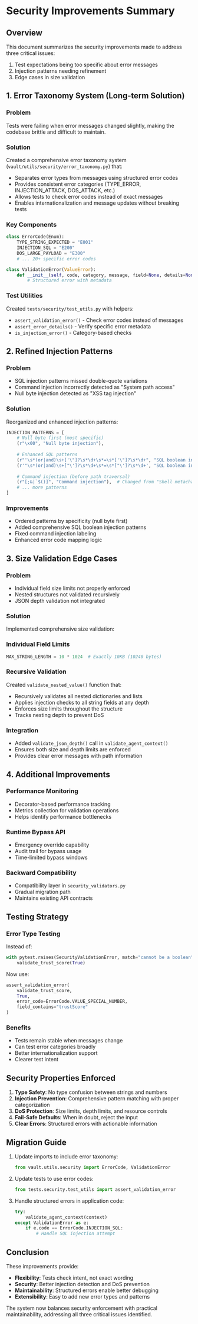 # Security Improvements Summary

## Overview
This document summarizes the security improvements made to address three critical issues:
1. Test expectations being too specific about error messages
2. Injection patterns needing refinement
3. Edge cases in size validation

## 1. Error Taxonomy System (Long-term Solution)

### Problem
Tests were failing when error messages changed slightly, making the codebase brittle and difficult to maintain.

### Solution
Created a comprehensive error taxonomy system (`vault/utils/security/error_taxonomy.py`) that:
- Separates error types from messages using structured error codes
- Provides consistent error categories (TYPE_ERROR, INJECTION_ATTACK, DOS_ATTACK, etc.)
- Allows tests to check error codes instead of exact messages
- Enables internationalization and message updates without breaking tests

### Key Components
```python
class ErrorCode(Enum):
    TYPE_STRING_EXPECTED = "E001"
    INJECTION_SQL = "E200"
    DOS_LARGE_PAYLOAD = "E300"
    # ... 20+ specific error codes

class ValidationError(ValueError):
    def __init__(self, code, category, message, field=None, details=None):
        # Structured error with metadata
```

### Test Utilities
Created `tests/security/test_utils.py` with helpers:
- `assert_validation_error()` - Check error codes instead of messages
- `assert_error_details()` - Verify specific error metadata
- `is_injection_error()` - Category-based checks

## 2. Refined Injection Patterns

### Problem
- SQL injection patterns missed double-quote variations
- Command injection incorrectly detected as "System path access"
- Null byte injection detected as "XSS tag injection"

### Solution
Reorganized and enhanced injection patterns:
```python
INJECTION_PATTERNS = [
    # Null byte first (most specific)
    (r"\x00", "Null byte injection"),
    
    # Enhanced SQL patterns
    (r"'\s*(or|and)\s+['\"]?\s*\d+\s*=\s*['\"]?\s*\d+", "SQL boolean injection"),  # '1'='1'
    (r'"\s*(or|and)\s+["\']?\s*\d+\s*=\s*["\']?\s*\d+', "SQL boolean injection"),  # "1"="1"
    
    # Command injection (before path traversal)
    (r"[;&|`$()]", "Command injection"),  # Changed from "Shell metacharacters"
    # ... more patterns
]
```

### Improvements
- Ordered patterns by specificity (null byte first)
- Added comprehensive SQL boolean injection patterns
- Fixed command injection labeling
- Enhanced error code mapping logic

## 3. Size Validation Edge Cases

### Problem
- Individual field size limits not properly enforced
- Nested structures not validated recursively
- JSON depth validation not integrated

### Solution
Implemented comprehensive size validation:

### Individual Field Limits
```python
MAX_STRING_LENGTH = 10 * 1024  # Exactly 10KB (10240 bytes)
```

### Recursive Validation
Created `validate_nested_value()` function that:
- Recursively validates all nested dictionaries and lists
- Applies injection checks to all string fields at any depth
- Enforces size limits throughout the structure
- Tracks nesting depth to prevent DoS

### Integration
- Added `validate_json_depth()` call in `validate_agent_context()`
- Ensures both size and depth limits are enforced
- Provides clear error messages with path information

## 4. Additional Improvements

### Performance Monitoring
- Decorator-based performance tracking
- Metrics collection for validation operations
- Helps identify performance bottlenecks

### Runtime Bypass API
- Emergency override capability
- Audit trail for bypass usage
- Time-limited bypass windows

### Backward Compatibility
- Compatibility layer in `security_validators.py`
- Gradual migration path
- Maintains existing API contracts

## Testing Strategy

### Error Type Testing
Instead of:
```python
with pytest.raises(SecurityValidationError, match="cannot be a boolean"):
    validate_trust_score(True)
```

Now use:
```python
assert_validation_error(
    validate_trust_score,
    True,
    error_code=ErrorCode.VALUE_SPECIAL_NUMBER,
    field_contains="trustScore"
)
```

### Benefits
- Tests remain stable when messages change
- Can test error categories broadly
- Better internationalization support
- Clearer test intent

## Security Properties Enforced

1. **Type Safety**: No type confusion between strings and numbers
2. **Injection Prevention**: Comprehensive pattern matching with proper categorization
3. **DoS Protection**: Size limits, depth limits, and resource controls
4. **Fail-Safe Defaults**: When in doubt, reject the input
5. **Clear Errors**: Structured errors with actionable information

## Migration Guide

1. Update imports to include error taxonomy:
   ```python
   from vault.utils.security import ErrorCode, ValidationError
   ```

2. Update tests to use error codes:
   ```python
   from tests.security.test_utils import assert_validation_error
   ```

3. Handle structured errors in application code:
   ```python
   try:
       validate_agent_context(context)
   except ValidationError as e:
       if e.code == ErrorCode.INJECTION_SQL:
           # Handle SQL injection attempt
   ```

## Conclusion

These improvements provide:
- **Flexibility**: Tests check intent, not exact wording
- **Security**: Better injection detection and DoS prevention
- **Maintainability**: Structured errors enable better debugging
- **Extensibility**: Easy to add new error types and patterns

The system now balances security enforcement with practical maintainability, addressing all three critical issues identified.